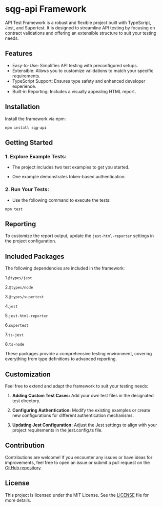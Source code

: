 # sqg-api Framework

API Test Framework is a robust and flexible project built with TypeScript, Jest, and Supertest. It is designed to streamline API testing by focusing on contract validations and offering an extensible structure to suit your testing needs.

## Features

- Easy-to-Use: Simplifies API testing with preconfigured setups.
- Extensible: Allows you to customize validations to match your specific requirements.
- TypeScript Support: Ensures type safety and enhanced developer experience.
- Built-in Reporting: Includes a visually appealing HTML report.

## Installation
Install the framework via npm:

```
npm install sqg-api
```

## Getting Started

### 1. Explore Example Tests:

- The project includes two test examples to get you started.

-  One example demonstrates token-based authentication.

### 2. Run Your Tests:

-  Use the following command to execute the tests:
   
```
npm test
```

## Reporting

To customize the report output, update the ```jest-html-reporter``` settings in the project configuration.

## Included Packages

The following dependencies are included in the framework:

1.```@types/jest```

2.```@types/node```

3.```@types/supertest```

4.```jest```

5.```jest-html-reporter```

6.```supertest```

7.```ts-jest```

8.```ts-node```

These packages provide a comprehensive testing environment, covering everything from type definitions to advanced reporting.

## Customization

Feel free to extend and adapt the framework to suit your testing needs:

1. **Adding Custom Test Cases:** Add your own test files in the designated test directory.

2. **Configuring Authentication:** Modify the existing examples or create new configurations for different authentication mechanisms.

3. **Updating Jest Configuration:** Adjust the Jest settings to align with your project requirements in the jest.config.ts file.

## Contribution

Contributions are welcome! If you encounter any issues or have ideas for improvements, feel free to open an issue or submit a pull request on the [GitHub repository](https://github.com/AlexAlexandreAlves/api-test-framework).

## License

This project is licensed under the MIT License. See the [LICENSE](https://github.com/AlexAlexandreAlves/api-test-framework/blob/master/LICENSE) file for more details.